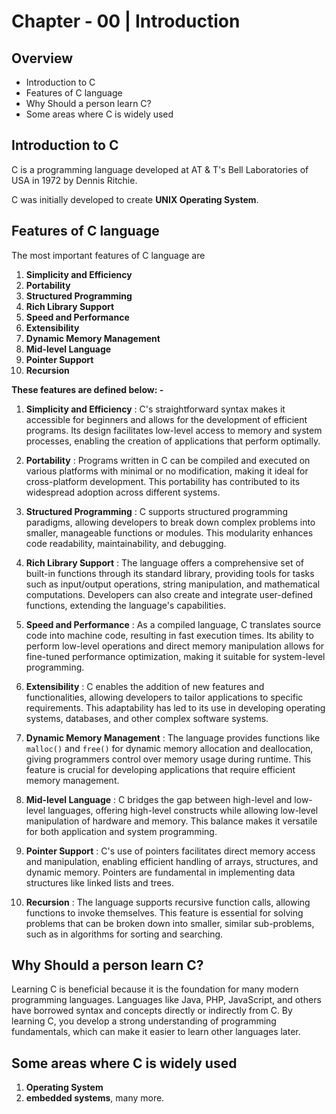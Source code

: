 # Chapter - 00 | Introduction
## Overview

- Introduction to C
- Features of C language
- Why Should a person learn C?
- Some areas where C is widely used

## Introduction to C

C is a programming language developed at AT & T's Bell Laboratories of USA in 1972 by Dennis Ritchie.

C was initially developed to create **UNIX Operating System**.

## Features of C language

The most important features of C language are

1. **Simplicity and Efficiency**
2. **Portability**
3. **Structured Programming**
4. **Rich Library Support**
5. **Speed and Performance**
6. **Extensibility**
7. **Dynamic Memory Management**
8. **Mid-level Language**
9. **Pointer Support**
10. **Recursion**

**These features are defined below: -**

1. **Simplicity and Efficiency** : C's straightforward syntax makes it accessible for beginners and allows for the development of efficient programs. Its design facilitates low-level access to memory and system processes, enabling the creation of applications that perform optimally. ​

2. **Portability** : Programs written in C can be compiled and executed on various platforms with minimal or no modification, making it ideal for cross-platform development. This portability has contributed to its widespread adoption across different systems.

3. **Structured Programming** : C supports structured programming paradigms, allowing developers to break down complex problems into smaller, manageable functions or modules. This modularity enhances code readability, maintainability, and debugging.

4. **Rich Library Support** : The language offers a comprehensive set of built-in functions through its standard library, providing tools for tasks such as input/output operations, string manipulation, and mathematical computations. Developers can also create and integrate user-defined functions, extending the language's capabilities.

5. **Speed and Performance** : As a compiled language, C translates source code into machine code, resulting in fast execution times. Its ability to perform low-level operations and direct memory manipulation allows for fine-tuned performance optimization, making it suitable for system-level programming.

6. **Extensibility** : C enables the addition of new features and functionalities, allowing developers to tailor applications to specific requirements. This adaptability has led to its use in developing operating systems, databases, and other complex software systems. ​

7. **Dynamic Memory Management** : The language provides functions like `malloc()` and `free()` for dynamic memory allocation and deallocation, giving programmers control over memory usage during runtime. This feature is crucial for developing applications that require efficient memory management. ​

8. **Mid-level Language** : C bridges the gap between high-level and low-level languages, offering high-level constructs while allowing low-level manipulation of hardware and memory. This balance makes it versatile for both application and system programming. ​

9. **Pointer Support** : C's use of pointers facilitates direct memory access and manipulation, enabling efficient handling of arrays, structures, and dynamic memory. Pointers are fundamental in implementing data structures like linked lists and trees. ​

10. **Recursion** : The language supports recursive function calls, allowing functions to invoke themselves. This feature is essential for solving problems that can be broken down into smaller, similar sub-problems, such as in algorithms for sorting and searching.

## Why Should a person learn C?

Learning C is beneficial because it is the foundation for many modern programming languages. Languages like Java, PHP, JavaScript, and others have borrowed syntax and concepts directly or indirectly from C. By learning C, you develop a strong understanding of programming fundamentals, which can make it easier to learn other languages later.

## Some areas where C is widely used

1. **Operating System**
2. **embedded systems**, many more.
